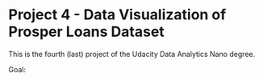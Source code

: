 # Project 4 - Data Visualization of Prosper Loans Dataset

This is the fourth (last) project of the Udacity Data Analytics Nano degree.

Goal: 
